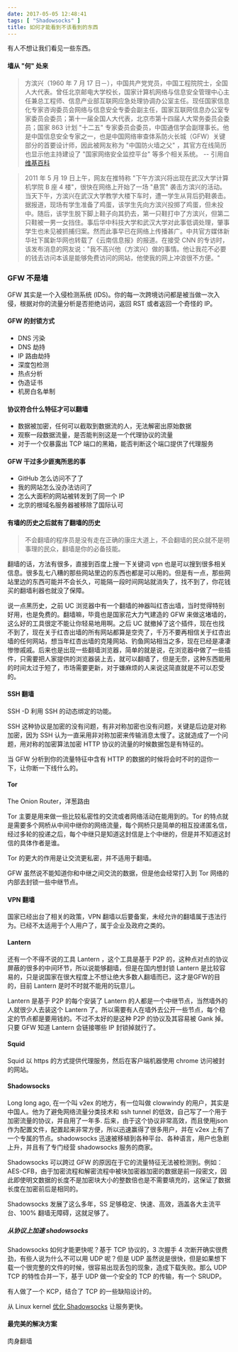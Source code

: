 ```yaml
---
date: 2017-05-05 12:48:41
tags: [ "Shadowsocks" ]
title: 如何才能看到不该看到的东西
---
```


有人不想让我们看见一些东西。

<!--more-->

#### 墙从 "何" 处来

> 方滨兴（1960 年 7 月 17 日－），中国共产党党员，中国工程院院士，全国人大代表。曾任北京邮电大学校长，国家计算机网络与信息安全管理中心主任兼总工程师、信息产业部互联网应急处理协调办公室主任。现任国家信息化专家咨询委员会网络与信息安全专委会副主任，国家互联网信息办公室专家委员会委员；第十一届全国人大代表，北京市第十四届人大常务委员会委员；国家 863 计划 "十二五" 专家委员会委员，中国通信学会副理事长。他是中国信息安全专家之一，也是中国网络审查体系防火长城（GFW）关键部分的首要设计师，因此被网友称为 "中国防火墙之父" ，其官方在线简历也显示他主持建设了 "国家网络安全监控平台" 等多个相关系统。 -- 引用自[维基百科](https://zh.wikipedia.org/wiki/%E6%96%B9%E6%BB%A8%E5%85%B4)

> 2011 年 5 月 19 日上午，网友在推特称 "下午方滨兴将出现在武汉大学计算机学院 B 座 4 楼"，很快在网络上开始了一场 "悬赏" 袭击方滨兴的活动。当天下午，方滨兴在武汉大学教学大楼下车时，遭一学生从背后扔鞋袭击。据报道，现场有学生准备了鸡蛋，该学生先向方滨兴投掷了鸡蛋，但未投中。随后，该学生脱下脚上鞋子向其扔去，第一只鞋打中了方滨兴，但第二只鞋被一男一女挡住。事后华中科技大学和武汉大学对此事低调处理，肇事学生也未见被抓捕归案。然而此事早已在网络上传播甚广。中共官方媒体新华社下属新华网也转载了《云南信息报》的报道。在接受 CNN 的专访时，该发布消息的网友说："我不高兴他（方滨兴）做的事情。他让我花不必要的钱去访问本该是能够免费访问的网站，他使我的网上冲浪很不方便。"

### GFW 不是墙

GFW 其实是一个入侵检测系统 (IDS)。你的每一次跨境访问都是被当做一次入侵，根据对你的流量分析是否拒绝访问，返回 RST 或者返回一个奇怪的 IP。

#### GFW 的封锁方式

- DNS 污染
- DNS 劫持
- IP 路由劫持
- 深度包检测
- 热点分析
- 伪造证书
- 机房白名单制

#### 协议符合什么特征才可以翻墙

- 数据被加密，任何可以截取到数据流的人，无法解密出原始数据
- 观察一段数据流量，是否能判别这是一个代理协议的流量
- 对于一个仅暴露出 TCP 端口的黑箱，能否判断这个端口提供了代理服务

#### GFW 干过多少匪夷所思的事

- GitHub 怎么访问不了了
- 我的网站怎么没办法访问了
- 怎么大面积的网站被转发到了同一个 IP
- 北京的根域名服务器被移除了国际认可

#### 有墙的历史之后就有了翻墙的历史

> 不会翻墙的程序员是没有走在正确的康庄大道上，不会翻墙的民众就不是明事理的民众，翻墙是你的必备技能。

翻墙的话，方法有很多，直接到百度上搜一下关键词 vpn 也是可以搜到很多相关信息。很多乱七八糟的那些网站里边的东西也都是可以用的。但是有一点，那些网站里边的东西可能并不会长久，可能隔一段时间网站就消失了，找不到了，你花钱买的翻墙利器也就没了保障。

说一点黑历史，之前 UC 浏览器中有一个翻墙的神器叫红杏出墙，当时觉得特别好用，也是免费的。翻墙嘛，毕竟也是国家花大力气建造的 GFW 来做这堵墙的，这么好的工具很定不能让你轻易地用啊。之后 UC 就撤掉了这个插件，现在也找不到了，现在关于红杏出墙的所有网站都算是空壳了，千万不要再相信关于红杏出墙的任何网站，想当年红杏出墙的克隆网站、钓鱼网站相当之多，现在已经是凄凄惨惨戚戚。后来也是出现一些翻墙浏览器，简单的就是说，在浏览器中做了一些插件，只需要把人家提供的浏览器装上去，就可以翻墙了，但是无奈，这种东西能用的时间太过于短了，市场需要更新，对于嫌麻烦的人来说这简直就是不可以忍受的。

#### SSH 翻墙

SSH -D 利用 SSH 的动态绑定的功能。

SSH 这种协议是加密的没有问题，有非对称加密也没有问题，关键是后边是对称加密，因为 SSH 认为一直采用非对称加密来传输消息太慢了。这就造成了一个问题，用对称的加密算法加密 HTTP 协议的流量的时候数据包是有特征的。

当 GFW 分析到你的流量特征中含有 HTTP 的数据的时候将会时不时的逗你一下，让你断一下线什么的。

#### Tor

The Onion Router，洋葱路由

Tor 主要是用来做一些比较私密性的交流或者网络活动在能用到的。Tor 的特点就是需要多个网桥从中间中继你的网络流量，每个网桥只是简单的相互投递匿名信，经过多轮的投递之后，每个中继只是知道这封信是上个中继的，但是并不知道这封信的具体作者是谁。

Tor 的更大的作用是让交流更私密，并不适用于翻墙。

GFW 虽然说不能知道你和中继之间交流的数据，但是他会经常打入到 Tor 网络的内部去封锁一些中继节点。

#### VPN 翻墙

国家已经出台了相关的政策，VPN 翻墙以后要备案，未经允许的翻墙属于违法行为。已经不太适用于个人用户了，属于企业及政府之类的。

#### Lantern

还有一个不得不说的工具 Lantern ，这个工具是基于 P2P 的，这种点对点的协议屏蔽的很多的中间环节，所以说能够翻墙，但是在国内想封锁 Lantern 是比较容易的，只是说国家在很大程度上不想让绝大多数人翻墙而已，这才是GFW的目的，目前 Lantern 是时不时就不能用的玩意儿。

Lantern 是基于 P2P 的每个安装了 Lantern 的人都是一个中继节点，当然墙外的人就很少人去装这个 Lantern 了。所以需要有人在墙外去公开一些节点，每个稳定的节点都是要用钱的。不过不太好的是这种 P2P 的协议及其容易被 Gank 掉。只要 GFW 知道 Lantern 会链接哪些 IP 封锁掉就行了。

#### Squid

Squid 以 https 的方式提供代理服务，然后在客户端机器使用 chrome 访问被封的网站。

#### Shadowsocks

Long long ago, 在一个叫 v2ex 的地方，有一位叫做 clowwindy 的用户，其实是中国人。他为了避免网络流量分类技术和 ssh tunnel 的低效，自己写了一个用于加密流量的协议，并自用了一年多. 后来，由于这个协议非常高效，而且使用json 作为配置文件，配置起来非常方便，所以迅速赢得了很多用户，并在 v2ex 上有了一个专属的节点。shadowsocks 迅速被移植到各种平台、各种语言，用户也急剧上升，并且有了专门经营 shadowsocks 服务的商家。

Shadowsocks 可以跨过 GFW 的原因在于它的流量特征无法被检测到。例如：AES-CFB，由于加密流程和解密流程中被块加密器加密的数据是前一段密文，因此即使明文数据的长度不是加密块大小的整数倍也是不需要填充的，这保证了数据长度在加密前后是相同的。

Shadowsocks 发展了这么多年，SS 足够稳定、快速、高效，涵盖各大主流平台、100% 翻墙无障碍，这就足够了。

##### 从协议上加速 shadowsocks

Shadowsocks 如何才能更快呢？基于 TCP 协议的，3 次握手 4 次断开确实很费劲，有些人说为什么不可以用 UDP 呢？但是 UDP 虽然说是很快，但是如果想下载一个很完整的文件的时候，很容易出现丢包的现象，造成下载失败。那么 UDP TCP 的特性合并一下，基于 UDP 做一个安全的 TCP 的传输，有一个 SRUDP。

有人做了一个 KCP，结合了 TCP 的一些缺陷设计的。

从 Linux kernel [优化 Shadowsocks](https://github.com/shadowsocks/shadowsocks/wiki/%E4%BC%98%E5%8C%96-Shadowsocks) 让服务更快。

#### 最完美的解决方案

肉身翻墙
